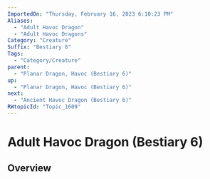 ```yaml
---
ImportedOn: "Thursday, February 16, 2023 6:10:23 PM"
Aliases:
  - "Adult Havoc Dragon"
  - "Adult Havoc Dragons"
Category: "Creature"
Suffix: "Bestiary 6"
Tags:
  - "Category/Creature"
parent:
  - "Planar Dragon, Havoc (Bestiary 6)"
up:
  - "Planar Dragon, Havoc (Bestiary 6)"
next:
  - "Ancient Havoc Dragon (Bestiary 6)"
RWtopicId: "Topic_1609"
---
```

# Adult Havoc Dragon (Bestiary 6)
## Overview
